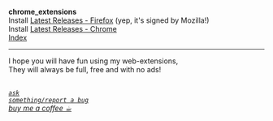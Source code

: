 <strong>chrome_extensions</strong><br/>
Install <a href="https://github.com/eladkarako/chrome_extensions/releases/tag/LatestFirefox">Latest Releases - Firefox</a> (yep, it's signed by Mozilla!)<br/>
Install <a href="https://github.com/eladkarako/chrome_extensions/releases/tag/LatestChrome">Latest Releases - Chrome</a><br/>
<a href="https://github.com/eladkarako/chrome_extensions/blob/store/README.md">Index</a><br/>

<hr/>
I hope you will have fun using my web-extensions, <br/> 
They will always be full, free and with no ads!<br/>

<br/><a href="https://github.com/eladkarako/chrome_extensions/issues/new?title=I%20have%20got%a%question%20about%20-%20"><em><code>ask something/report a bug</code></em></a>
<br/><a href="https://paypal.me/e1adkarak0/5"><em>buy me a coffee ☕︎</em></a>
